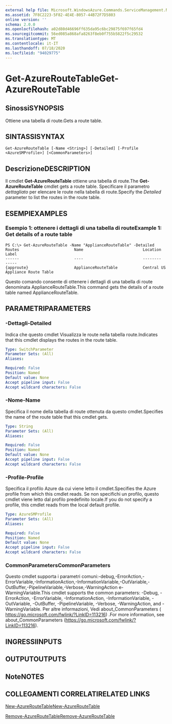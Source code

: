 ```yaml
---
external help file: Microsoft.WindowsAzure.Commands.ServiceManagement.Network.dll-Help.xml
ms.assetid: 7F8C2223-5F82-4E4E-8057-44B72F7D5803
online version: ''
schema: 2.0.0
ms.openlocfilehash: a02d80d46696ff635da95c6bc29875f697f65fd4
ms.sourcegitcommit: 56ed085a868afa8263f8eb0f755b5822f5c29532
ms.translationtype: MT
ms.contentlocale: it-IT
ms.lasthandoff: 07/18/2020
ms.locfileid: "94029775"
---
```

# <span data-ttu-id="d77ed-101">Get-AzureRouteTable</span><span class="sxs-lookup"><span data-stu-id="d77ed-101">Get-AzureRouteTable</span></span>

## <span data-ttu-id="d77ed-102">Sinossi</span><span class="sxs-lookup"><span data-stu-id="d77ed-102">SYNOPSIS</span></span>
<span data-ttu-id="d77ed-103">Ottiene una tabella di route.</span><span class="sxs-lookup"><span data-stu-id="d77ed-103">Gets a route table.</span></span>

## <span data-ttu-id="d77ed-104">SINTASSI</span><span class="sxs-lookup"><span data-stu-id="d77ed-104">SYNTAX</span></span>

```
Get-AzureRouteTable [-Name <String>] [-Detailed] [-Profile <AzureSMProfile>] [<CommonParameters>]
```

## <span data-ttu-id="d77ed-105">Descrizione</span><span class="sxs-lookup"><span data-stu-id="d77ed-105">DESCRIPTION</span></span>
<span data-ttu-id="d77ed-106">Il cmdlet **Get-AzureRouteTable** ottiene una tabella di route.</span><span class="sxs-lookup"><span data-stu-id="d77ed-106">The **Get-AzureRouteTable** cmdlet gets a route table.</span></span>
<span data-ttu-id="d77ed-107">Specificare il parametro *dettagliato* per elencare le route nella tabella di route.</span><span class="sxs-lookup"><span data-stu-id="d77ed-107">Specify the *Detailed* parameter to list the routes in the route table.</span></span>

## <span data-ttu-id="d77ed-108">ESEMPI</span><span class="sxs-lookup"><span data-stu-id="d77ed-108">EXAMPLES</span></span>

### <span data-ttu-id="d77ed-109">Esempio 1: ottenere i dettagli di una tabella di route</span><span class="sxs-lookup"><span data-stu-id="d77ed-109">Example 1: Get details of a route table</span></span>
```
PS C:\> Get-AzureRouteTable -Name "ApplianceRouteTable" -Detailed
Routes                        Name                          Location                      Label
------                        ----                          --------                      -----
{approute}                    ApplianceRouteTable           Central US                    Appliance Route Table
```

<span data-ttu-id="d77ed-110">Questo comando consente di ottenere i dettagli di una tabella di route denominata ApplianceRouteTable.</span><span class="sxs-lookup"><span data-stu-id="d77ed-110">This command gets the details of a route table named ApplianceRouteTable.</span></span>

## <span data-ttu-id="d77ed-111">PARAMETRI</span><span class="sxs-lookup"><span data-stu-id="d77ed-111">PARAMETERS</span></span>

### <span data-ttu-id="d77ed-112">-Dettagli</span><span class="sxs-lookup"><span data-stu-id="d77ed-112">-Detailed</span></span>
<span data-ttu-id="d77ed-113">Indica che questo cmdlet Visualizza le route nella tabella route.</span><span class="sxs-lookup"><span data-stu-id="d77ed-113">Indicates that this cmdlet displays the routes in the route table.</span></span>

```yaml
Type: SwitchParameter
Parameter Sets: (All)
Aliases: 

Required: False
Position: Named
Default value: None
Accept pipeline input: False
Accept wildcard characters: False
```

### <span data-ttu-id="d77ed-114">-Nome</span><span class="sxs-lookup"><span data-stu-id="d77ed-114">-Name</span></span>
<span data-ttu-id="d77ed-115">Specifica il nome della tabella di route ottenuta da questo cmdlet.</span><span class="sxs-lookup"><span data-stu-id="d77ed-115">Specifies the name of the route table that this cmdlet gets.</span></span>

```yaml
Type: String
Parameter Sets: (All)
Aliases: 

Required: False
Position: Named
Default value: None
Accept pipeline input: False
Accept wildcard characters: False
```

### <span data-ttu-id="d77ed-116">-Profile</span><span class="sxs-lookup"><span data-stu-id="d77ed-116">-Profile</span></span>
<span data-ttu-id="d77ed-117">Specifica il profilo Azure da cui viene letto il cmdlet.</span><span class="sxs-lookup"><span data-stu-id="d77ed-117">Specifies the Azure profile from which this cmdlet reads.</span></span> <span data-ttu-id="d77ed-118">Se non specifichi un profilo, questo cmdlet viene letto dal profilo predefinito locale.</span><span class="sxs-lookup"><span data-stu-id="d77ed-118">If you do not specify a profile, this cmdlet reads from the local default profile.</span></span>

```yaml
Type: AzureSMProfile
Parameter Sets: (All)
Aliases: 

Required: False
Position: Named
Default value: None
Accept pipeline input: False
Accept wildcard characters: False
```

### <span data-ttu-id="d77ed-119">CommonParameters</span><span class="sxs-lookup"><span data-stu-id="d77ed-119">CommonParameters</span></span>
<span data-ttu-id="d77ed-120">Questo cmdlet supporta i parametri comuni:-debug,-ErrorAction,-ErrorVariable,-InformationAction,-InformationVariable,-OutVariable,-OutBuffer,-PipelineVariable,-Verbose,-WarningAction e-WarningVariable.</span><span class="sxs-lookup"><span data-stu-id="d77ed-120">This cmdlet supports the common parameters: -Debug, -ErrorAction, -ErrorVariable, -InformationAction, -InformationVariable, -OutVariable, -OutBuffer, -PipelineVariable, -Verbose, -WarningAction, and -WarningVariable.</span></span> <span data-ttu-id="d77ed-121">Per altre informazioni, Vedi about_CommonParameters ( https://go.microsoft.com/fwlink/?LinkID=113216) .</span><span class="sxs-lookup"><span data-stu-id="d77ed-121">For more information, see about_CommonParameters (https://go.microsoft.com/fwlink/?LinkID=113216).</span></span>

## <span data-ttu-id="d77ed-122">INGRESSI</span><span class="sxs-lookup"><span data-stu-id="d77ed-122">INPUTS</span></span>

## <span data-ttu-id="d77ed-123">OUTPUT</span><span class="sxs-lookup"><span data-stu-id="d77ed-123">OUTPUTS</span></span>

## <span data-ttu-id="d77ed-124">Note</span><span class="sxs-lookup"><span data-stu-id="d77ed-124">NOTES</span></span>

## <span data-ttu-id="d77ed-125">COLLEGAMENTI CORRELATI</span><span class="sxs-lookup"><span data-stu-id="d77ed-125">RELATED LINKS</span></span>

[<span data-ttu-id="d77ed-126">New-AzureRouteTable</span><span class="sxs-lookup"><span data-stu-id="d77ed-126">New-AzureRouteTable</span></span>](./New-AzureRouteTable.md)

[<span data-ttu-id="d77ed-127">Remove-AzureRouteTable</span><span class="sxs-lookup"><span data-stu-id="d77ed-127">Remove-AzureRouteTable</span></span>](./Remove-AzureRouteTable.md)


